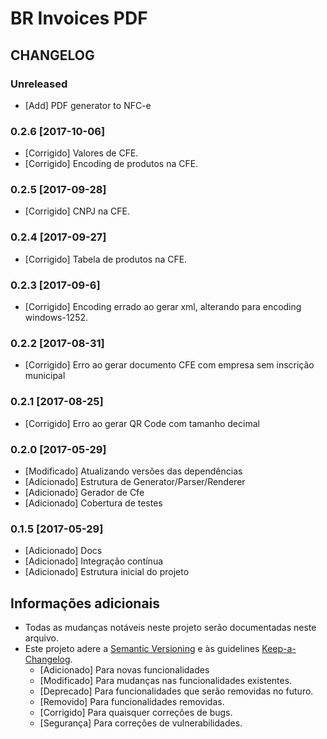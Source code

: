 # BR Invoices PDF

## CHANGELOG

### Unreleased
- [Add] PDF generator to NFC-e

### 0.2.6 [2017-10-06]
- [Corrigido] Valores de CFE.
- [Corrigido] Encoding de produtos na CFE.

### 0.2.5 [2017-09-28]
- [Corrigido] CNPJ na CFE.

### 0.2.4 [2017-09-27]
- [Corrigido] Tabela de produtos na CFE.

### 0.2.3 [2017-09-6]
- [Corrigido] Encoding errado ao gerar xml, alterando para encoding windows-1252.

### 0.2.2 [2017-08-31]
- [Corrigido] Erro ao gerar documento CFE com empresa sem inscrição municipal

### 0.2.1 [2017-08-25]
- [Corrigido] Erro ao gerar QR Code com tamanho decimal

### 0.2.0 [2017-05-29]
- [Modificado] Atualizando versões das dependências
- [Adicionado] Estrutura de Generator/Parser/Renderer
- [Adicionado] Gerador de Cfe
- [Adicionado] Cobertura de testes

### 0.1.5 [2017-05-29]
- [Adicionado] Docs
- [Adicionado] Integração contínua
- [Adicionado] Estrutura inicial do projeto

## Informações adicionais
- Todas as mudanças notáveis neste projeto serão documentadas neste arquivo.
- Este projeto adere a [Semantic Versioning](http://semver.org/) e às guidelines [Keep-a-Changelog](https://github.com/olivierlacan/keep-a-changelog).
   - [Adicionado] Para novas funcionalidades
   - [Modificado] Para mudanças nas funcionalidades existentes.
   - [Deprecado] Para funcionalidades que serão removidas no futuro.
   - [Removido] Para funcionalidades removidas.
   - [Corrigido] Para quaisquer correções de bugs.
   - [Segurança] Para correções de vulnerabilidades.
